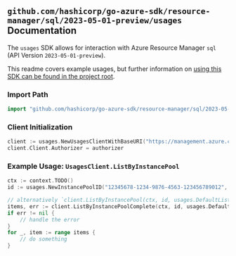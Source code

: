 
## `github.com/hashicorp/go-azure-sdk/resource-manager/sql/2023-05-01-preview/usages` Documentation

The `usages` SDK allows for interaction with Azure Resource Manager `sql` (API Version `2023-05-01-preview`).

This readme covers example usages, but further information on [using this SDK can be found in the project root](https://github.com/hashicorp/go-azure-sdk/tree/main/docs).

### Import Path

```go
import "github.com/hashicorp/go-azure-sdk/resource-manager/sql/2023-05-01-preview/usages"
```


### Client Initialization

```go
client := usages.NewUsagesClientWithBaseURI("https://management.azure.com")
client.Client.Authorizer = authorizer
```


### Example Usage: `UsagesClient.ListByInstancePool`

```go
ctx := context.TODO()
id := usages.NewInstancePoolID("12345678-1234-9876-4563-123456789012", "example-resource-group", "instancePoolValue")

// alternatively `client.ListByInstancePool(ctx, id, usages.DefaultListByInstancePoolOperationOptions())` can be used to do batched pagination
items, err := client.ListByInstancePoolComplete(ctx, id, usages.DefaultListByInstancePoolOperationOptions())
if err != nil {
	// handle the error
}
for _, item := range items {
	// do something
}
```
